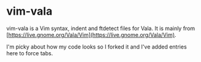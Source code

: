 # vim-vala

vim-vala is a Vim syntax, indent and ftdetect files for Vala. 
It is mainly from
[https://live.gnome.org/Vala/Vim](https://live.gnome.org/Vala/Vim). 

I'm picky about how my code looks so I forked it and I've added
entries here to force tabs.
